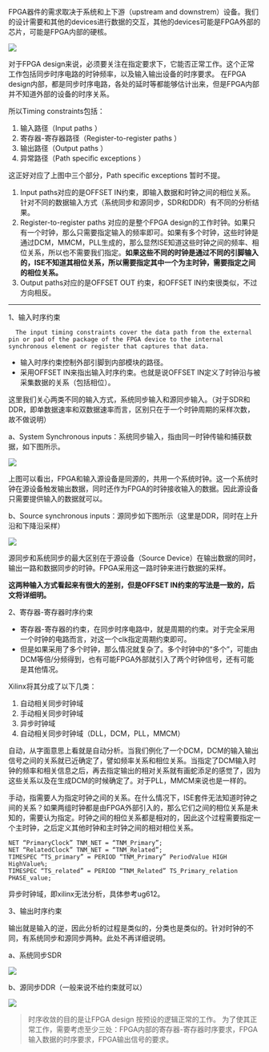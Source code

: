 
FPGA器件的需求取决于系统和上下游（upstream and downstrem）设备。我们的设计需要和其他的devices进行数据的交互，其他的devices可能是FPGA外部的芯片，可能是FPGA内部的硬核。

![](http://xilinx.eetop.cn/attachments/2015/08/3_2015082017160413xRq.png)

对于FPGA design来说，必须要关注在指定要求下，它能否正常工作。这个正常工作包括同步时序电路的时钟频率，以及输入输出设备的时序要求。
在FPGA design内部，都是同步时序电路，各处的延时等都能够估计出来，但是FPGA内部并不知道外部的设备的时序关系。

所以Timing constraints包括：

1. 输入路径（Input paths ）
2. 寄存器-寄存器路径（Register-to-register paths ）
3. 输出路径（Output paths ）
4. 异常路径（Path specific exceptions ）

这正好对应了上图中三个部分，Path specific exceptions 暂时不提。


1. Input paths对应的是OFFSET IN约束，即输入数据和时钟之间的相位关系。针对不同的数据输入方式（系统同步和源同步，SDR和DDR）有不同的分析结果。
2. Register-to-register paths 对应的是整个FPGA design的工作时钟。如果只有一个时钟，那么只需要指定输入的频率即可。如果有多个时钟，这些时钟是通过DCM，MMCM，PLL生成的，那么显然ISE知道这些时钟之间的频率、相位关系，所以也不需要我们指定。**如果这些不同的时钟是通过不同的引脚输入的，ISE不知道其相位关系，所以需要指定其中一个为主时钟，需要指定之间的相位关系。**
3. Output paths对应的是OFFSET OUT 约束，和OFFSET IN约束很类似，不过方向相反。

------------------

1、输入时序约束

      The input timing constraints cover the data path from the external pin or pad of the package of the FPGA device to the internal synchronous element or register that captures that data.

- 输入时序约束控制外部引脚到内部模块的路径。
- 采用OFFSET IN来指出输入时序约束。也就是说OFFSET IN定义了时钟沿与被采集数据的关系（包括相位）。

这里我们关心两类不同的输入方式，系统同步输入和源同步输入。（对于SDR和DDR，即单数据速率和双数据速率而言，区别只在于一个时钟周期的采样次数，故不做说明）

a、System Synchronous inputs：系统同步输入，指由同一时钟传输和捕获数据，如下图所示。

![](http://xilinx.eetop.cn/attachments/2015/08/3_201508201716042mssi.png)
 
上图可以看出，FPGA和输入源设备是同源的，共用一个系统时钟。这一个系统时钟在源设备触发输出数据，同时还作为FPGA的时钟接收输入的数据。因此源设备只需要提供输入的数据就可以。

b、Source synchronous inputs：源同步如下图所示（这里是DDR，同时在上升沿和下降沿采样）
 
![](http://xilinx.eetop.cn/attachments/2015/08/3_2015082017160438wOO.png)
   
源同步和系统同步的最大区别在于源设备（Source Device）在输出数据的同时，输出一路和数据同步的时钟。FPGA采用这一路时钟来进行数据的采样。

**这两种输入方式看起来有很大的差别，但是OFFSET IN约束的写法是一致的，后文将详细明。**

2、寄存器-寄存器时序约束

- 寄存器-寄存器的约束，在同步时序电路中，就是周期的约束。对于完全采用一个时钟的电路而言，对这一个clk指定周期约束即可。
- 但是如果采用了多个时钟，那么情况就复杂了。多个时钟中的“多个”，可能由DCM等倍/分频得到，也有可能FPGA外部就引入了两个时钟信号，还有可能是其他情况。

Xilinx将其分成了以下几类：

1. 自动相关同步时钟域
2. 手动相关同步时钟域
3. 异步时钟域
4. 自动相关同步时钟域（DLL，DCM，PLL，MMCM）

自动，从字面意思上看就是自动分析。当我们例化了一个DCM，DCM的输入输出信号之间的关系就已近确定了，譬如频率关系和相位关系。当指定了DCM输入时钟的频率和相关信息之后，再去指定输出的相对关系就有画蛇添足的感觉了，因为这些关系以及在生成DCM的时候确定了。对于PLL，MMCM来说也是一样的。

手动，指需要人为指定时钟之间的关系。在什么情况下，ISE套件无法知道时钟之间的关系？如果两组时钟都是由FPGA外部引入的，那么它们之间的相位关系是未知的，需要认为指定。时钟之间的相位关系都是相对的，因此这个过程需要指定一个主时钟，之后定义其他时钟和主时钟之间的相对相位关系。

    NET “PrimaryClock” TNM_NET = “TNM_Primary”;
    NET “RelatedClock” TNM_NET = “TNM_Related”;
    TIMESPEC “TS_primary” = PERIOD “TNM_Primary” PeriodValue HIGH HighValue%;
    TIMESPEC “TS_related” = PERIOD “TNM_Related” TS_Primary_relation PHASE_value;

异步时钟域，即xilinx无法分析，具体参考ug612。

3、输出时序约束

输出就是输入的逆，因此分析的过程是类似的，分类也是类似的。针对时钟的不同，有系统同步和源同步两种。此处不再详细说明。

a、系统同步SDR

![](http://xilinx.eetop.cn/attachments/2015/08/3_201508201716044b7H1.png)

b、源同步DDR（一般来说不给约束就可以）

![](http://xilinx.eetop.cn/attachments/2015/08/3_201508201716045ELCe.png)
 
> 时序收敛的目的是让FPGA design 按预设的逻辑正常的工作。
> 为了使其正常工作，需要考虑至少三处：FPGA内部的寄存器-寄存器时序要求，FPGA输入数据的时序要求，FPGA输出信号的要求。